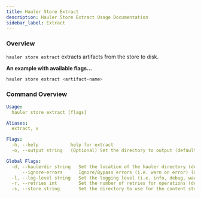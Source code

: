 ```yaml
---
title: Hauler Store Extract
description: Hauler Store Extract Usage Documentation
sidebar_label: Extract
---
```


### Overview

`hauler store extract` extracts artifacts from the store to disk.

**An example with available flags...**

```bash
hauler store extract <artifact-name>
```

### Command Overview

```yaml
Usage:
  hauler store extract [flags]

Aliases:
  extract, x

Flags:
  -h, --help            help for extract
  -o, --output string   (Optional) Set the directory to output (defaults to current directory)

Global Flags:
  -d, --haulerdir string   Set the location of the hauler directory (default $HOME/.hauler)
      --ignore-errors      Ignore/Bypass errors (i.e. warn on error) (defaults false)
  -l, --log-level string   Set the logging level (i.e. info, debug, warn) (default "info")
  -r, --retries int        Set the number of retries for operations (default 3)
  -s, --store string       Set the directory to use for the content store
```
